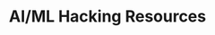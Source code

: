 ---
title: AI/ML Hacking Resources
description: The home to the largest curation of resources for beginners in AI/ML security, from leading AI/ML threat researchers at Protect AI. Start your journey into AI/ML hacking today. 
url: https://mlsecops.com/ai-ml-hacking-resources
image:
    # url: '/assets/images/cafe.png'
    # alt: 'Cafe'
tags: ['ai', 'blog', 'machine-learning']
listedDate: 2023-11-08
published: true
---